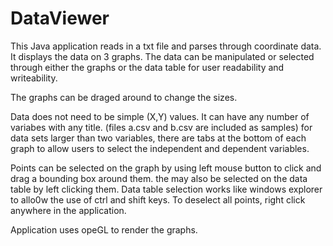 # DataViewer
This Java application reads in a txt file and parses through coordinate data. It displays the data on 3 graphs.
The data can be manipulated or selected through either the graphs or the data table for user readability and writeability.

The graphs can be draged around to change the sizes.

Data does not need to be simple (X,Y) values. It can have any number of variabes with any title. (files a.csv and b.csv are included as samples)
for data sets larger than two variables, there are tabs at the bottom of each graph to allow users to select the independent and dependent variables.

Points can be selected on the graph by using left mouse button to click and drag a bounding box around them. the may also be selected on the 
data table by left clicking them. Data table selection works like windows explorer to allo0w the use of ctrl and shift keys.
To deselect all points, right click anywhere in the application.

Application uses opeGL to render the graphs.
